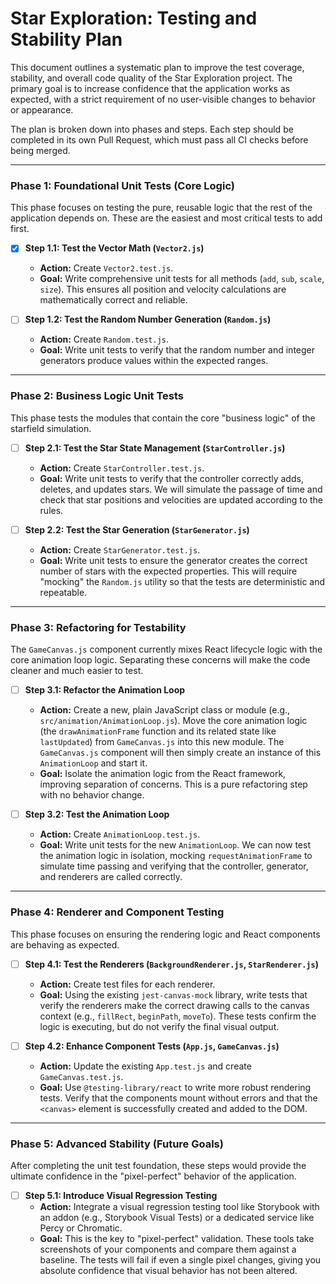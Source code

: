 # Star Exploration: Testing and Stability Plan

This document outlines a systematic plan to improve the test coverage, stability, and overall code quality of the Star Exploration project. The primary goal is to increase confidence that the application works as expected, with a strict requirement of no user-visible changes to behavior or appearance.

The plan is broken down into phases and steps. Each step should be completed in its own Pull Request, which must pass all CI checks before being merged.

---

### Phase 1: Foundational Unit Tests (Core Logic)

This phase focuses on testing the pure, reusable logic that the rest of the application depends on. These are the easiest and most critical tests to add first.

-   [x] **Step 1.1: Test the Vector Math (`Vector2.js`)**
    -   **Action:** Create `Vector2.test.js`.
    -   **Goal:** Write comprehensive unit tests for all methods (`add`, `sub`, `scale`, `size`). This ensures all position and velocity calculations are mathematically correct and reliable.

-   [ ] **Step 1.2: Test the Random Number Generation (`Random.js`)**
    -   **Action:** Create `Random.test.js`.
    -   **Goal:** Write unit tests to verify that the random number and integer generators produce values within the expected ranges.

---

### Phase 2: Business Logic Unit Tests

This phase tests the modules that contain the core "business logic" of the starfield simulation.

-   [ ] **Step 2.1: Test the Star State Management (`StarController.js`)**
    -   **Action:** Create `StarController.test.js`.
    -   **Goal:** Write unit tests to verify that the controller correctly adds, deletes, and updates stars. We will simulate the passage of time and check that star positions and velocities are updated according to the rules.

-   [ ] **Step 2.2: Test the Star Generation (`StarGenerator.js`)**
    -   **Action:** Create `StarGenerator.test.js`.
    -   **Goal:** Write unit tests to ensure the generator creates the correct number of stars with the expected properties. This will require "mocking" the `Random.js` utility so that the tests are deterministic and repeatable.

---

### Phase 3: Refactoring for Testability

The `GameCanvas.js` component currently mixes React lifecycle logic with the core animation loop logic. Separating these concerns will make the code cleaner and much easier to test.

-   [ ] **Step 3.1: Refactor the Animation Loop**
    -   **Action:** Create a new, plain JavaScript class or module (e.g., `src/animation/AnimationLoop.js`). Move the core animation logic (the `drawAnimationFrame` function and its related state like `lastUpdated`) from `GameCanvas.js` into this new module. The `GameCanvas.js` component will then simply create an instance of this `AnimationLoop` and start it.
    -   **Goal:** Isolate the animation logic from the React framework, improving separation of concerns. This is a pure refactoring step with no behavior change.

-   [ ] **Step 3.2: Test the Animation Loop**
    -   **Action:** Create `AnimationLoop.test.js`.
    -   **Goal:** Write unit tests for the new `AnimationLoop`. We can now test the animation logic in isolation, mocking `requestAnimationFrame` to simulate time passing and verifying that the controller, generator, and renderers are called correctly.

---

### Phase 4: Renderer and Component Testing

This phase focuses on ensuring the rendering logic and React components are behaving as expected.

-   [ ] **Step 4.1: Test the Renderers (`BackgroundRenderer.js`, `StarRenderer.js`)**
    -   **Action:** Create test files for each renderer.
    -   **Goal:** Using the existing `jest-canvas-mock` library, write tests that verify the renderers make the correct drawing calls to the canvas context (e.g., `fillRect`, `beginPath`, `moveTo`). These tests confirm the logic is executing, but do not verify the final visual output.

-   [ ] **Step 4.2: Enhance Component Tests (`App.js`, `GameCanvas.js`)**
    -   **Action:** Update the existing `App.test.js` and create `GameCanvas.test.js`.
    -   **Goal:** Use `@testing-library/react` to write more robust rendering tests. Verify that the components mount without errors and that the `<canvas>` element is successfully created and added to the DOM.

---

### Phase 5: Advanced Stability (Future Goals)

After completing the unit test foundation, these steps would provide the ultimate confidence in the "pixel-perfect" behavior of the application.

-   [ ] **Step 5.1: Introduce Visual Regression Testing**
    -   **Action:** Integrate a visual regression testing tool like Storybook with an addon (e.g., Storybook Visual Tests) or a dedicated service like Percy or Chromatic.
    -   **Goal:** This is the key to "pixel-perfect" validation. These tools take screenshots of your components and compare them against a baseline. The tests will fail if even a single pixel changes, giving you absolute confidence that visual behavior has not been altered.
